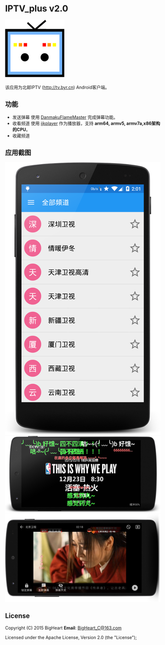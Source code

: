 # IPTV_plus v2.0
![image](https://github.com/BigHeartC/IPTV_plus/blob/master/app/src/main/res/mipmap-xxxhdpi/ic_launcher.png)

该应用为北邮IPTV (http://tv.byr.cn) Android客户端。

## 功能
- 发送弹幕	使用 [DanmakuFlameMaster](https://github.com/Bilibili/DanmakuFlameMaster) 完成弹幕功能。
- 收看频道	使用 [ijkplayer](https://github.com/Bilibili/ijkplayer) 作为播放器，支持 **arm64, armv5, armv7a,x86架构的CPU**。
- 收藏频道

## 应用截图
 ![image](https://github.com/BigHeartC/IPTV_plus/blob/master/pic_mainActivity.png)
 ![image](https://github.com/BigHeartC/IPTV_plus/blob/master/pic_nba.jpg)
 ![image](https://github.com/BigHeartC/IPTV_plus/blob/master/pic_minyuezhaun.jpg)


## License
Copyright (C) 2015 BigHeart **Email**: BigHeart_C@163.com  

Licensed under the Apache License, Version 2.0 (the "License");
